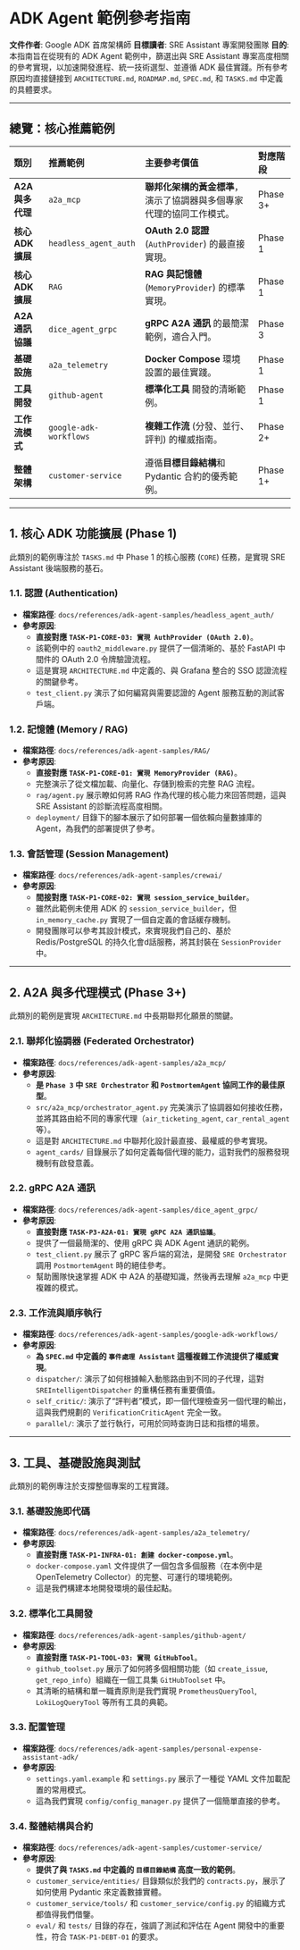 # ADK Agent 範例參考指南

**文件作者**: Google ADK 首席架構師
**目標讀者**: SRE Assistant 專案開發團隊
**目的**: 本指南旨在從現有的 ADK Agent 範例中，篩選出與 SRE Assistant 專案高度相關的參考實現，以加速開發進程、統一技術選型、並遵循 ADK 最佳實踐。所有參考原因均直接鏈接到 `ARCHITECTURE.md`, `ROADMAP.md`, `SPEC.md`, 和 `TASKS.md` 中定義的具體要求。

---

## 總覽：核心推薦範例

| 類別 | 推薦範例 | 主要參考價值 | 對應階段 |
| :--- | :--- | :--- | :--- |
| **A2A 與多代理** | `a2a_mcp` | **聯邦化架構的黃金標準**，演示了協調器與多個專家代理的協同工作模式。 | Phase 3+ |
| **核心 ADK 擴展** | `headless_agent_auth` | **OAuth 2.0 認證** (`AuthProvider`) 的最直接實現。 | Phase 1 |
| **核心 ADK 擴展** | `RAG` | **RAG 與記憶體** (`MemoryProvider`) 的標準實現。 | Phase 1 |
| **A2A 通訊協議**| `dice_agent_grpc` | **gRPC A2A 通訊** 的最簡潔範例，適合入門。 | Phase 3 |
| **基礎設施** | `a2a_telemetry` | **Docker Compose** 環境設置的最佳實踐。 | Phase 1 |
| **工具開發** | `github-agent` | **標準化工具** 開發的清晰範例。 | Phase 1 |
| **工作流模式** | `google-adk-workflows`| **複雜工作流** (分發、並行、評判) 的權威指南。 | Phase 2+ |
| **整體架構** | `customer-service` | 遵循**目標目錄結構**和 Pydantic 合約的優秀範例。 | Phase 1+ |

---

## 1. 核心 ADK 功能擴展 (Phase 1)

此類別的範例專注於 `TASKS.md` 中 Phase 1 的核心服務 (`CORE`) 任務，是實現 SRE Assistant 後端服務的基石。

### 1.1. 認證 (Authentication)

- **檔案路徑**: `docs/references/adk-agent-samples/headless_agent_auth/`
- **參考原因**:
    - **直接對應 `TASK-P1-CORE-03: 實現 AuthProvider (OAuth 2.0)`**。
    - 該範例中的 `oauth2_middleware.py` 提供了一個清晰的、基於 FastAPI 中間件的 OAuth 2.0 令牌驗證流程。
    - 這是實現 `ARCHITECTURE.md` 中定義的、與 Grafana 整合的 SSO 認證流程的關鍵參考。
    - `test_client.py` 演示了如何編寫與需要認證的 Agent 服務互動的測試客戶端。

### 1.2. 記憶體 (Memory / RAG)

- **檔案路徑**: `docs/references/adk-agent-samples/RAG/`
- **參考原因**:
    - **直接對應 `TASK-P1-CORE-01: 實現 MemoryProvider (RAG)`**。
    - 完整演示了從文檔加載、向量化、存儲到檢索的完整 RAG 流程。
    - `rag/agent.py` 展示瞭如何將 RAG 作為代理的核心能力來回答問題，這與 SRE Assistant 的診斷流程高度相關。
    - `deployment/` 目錄下的腳本展示了如何部署一個依賴向量數據庫的 Agent，為我們的部署提供了參考。

### 1.3. 會話管理 (Session Management)

- **檔案路徑**: `docs/references/adk-agent-samples/crewai/`
- **參考原因**:
    - **間接對應 `TASK-P1-CORE-02: 實現 session_service_builder`**。
    - 雖然此範例未使用 ADK 的 `session_service_builder`，但 `in_memory_cache.py` 實現了一個自定義的會話緩存機制。
    - 開發團隊可以參考其設計模式，來實現我們自己的、基於 Redis/PostgreSQL 的持久化會d話服務，將其封裝在 `SessionProvider` 中。

---

## 2. A2A 與多代理模式 (Phase 3+)

此類別的範例是實現 `ARCHITECTURE.md` 中長期聯邦化願景的關鍵。

### 2.1. 聯邦化協調器 (Federated Orchestrator)

- **檔案路徑**: `docs/references/adk-agent-samples/a2a_mcp/`
- **參考原因**:
    - **是 `Phase 3` 中 `SRE Orchestrator` 和 `PostmortemAgent` 協同工作的最佳原型**。
    - `src/a2a_mcp/orchestrator_agent.py` 完美演示了協調器如何接收任務，並將其路由給不同的專家代理（`air_ticketing_agent`, `car_rental_agent` 等）。
    - 這是對 `ARCHITECTURE.md` 中聯邦化設計最直接、最權威的參考實現。
    - `agent_cards/` 目錄展示了如何定義每個代理的能力，這對我們的服務發現機制有啟發意義。

### 2.2. gRPC A2A 通訊

- **檔案路徑**: `docs/references/adk-agent-samples/dice_agent_grpc/`
- **參考原因**:
    - **直接對應 `TASK-P3-A2A-01: 實現 gRPC A2A 通訊協議`**。
    - 提供了一個最簡潔的、使用 gRPC 與 ADK Agent 通訊的範例。
    - `test_client.py` 展示了 gRPC 客戶端的寫法，是開發 `SRE Orchestrator` 調用 `PostmortemAgent` 時的絕佳參考。
    - 幫助團隊快速掌握 ADK 中 A2A 的基礎知識，然後再去理解 `a2a_mcp` 中更複雜的模式。

### 2.3. 工作流與順序執行

- **檔案路徑**: `docs/references/adk-agent-samples/google-adk-workflows/`
- **參考原因**:
    - **為 `SPEC.md` 中定義的 `事件處理 Assistant` 這種複雜工作流提供了權威實現**。
    - `dispatcher/`: 演示了如何根據輸入動態路由到不同的子代理，這對 `SREIntelligentDispatcher` 的重構任務有重要價值。
    - `self_critic/`: 演示了“評判者”模式，即一個代理檢查另一個代理的輸出，這與我們規劃的 `VerificationCriticAgent` 完全一致。
    - `parallel/`: 演示了並行執行，可用於同時查詢日誌和指標的場景。

---

## 3. 工具、基礎設施與測試

此類別的範例專注於支撐整個專案的工程實踐。

### 3.1. 基礎設施即代碼

- **檔案路徑**: `docs/references/adk-agent-samples/a2a_telemetry/`
- **參考原因**:
    - **直接對應 `TASK-P1-INFRA-01: 創建 docker-compose.yml`**。
    - `docker-compose.yaml` 文件提供了一個包含多個服務（在本例中是 OpenTelemetry Collector）的完整、可運行的環境範例。
    - 這是我們構建本地開發環境的最佳起點。

### 3.2. 標準化工具開發

- **檔案路徑**: `docs/references/adk-agent-samples/github-agent/`
- **參考原因**:
    - **直接對應 `TASK-P1-TOOL-03: 實現 GitHubTool`**。
    - `github_toolset.py` 展示了如何將多個相關功能（如 `create_issue`, `get_repo_info`）組織在一個工具集 `GitHubToolset` 中。
    - 其清晰的結構和單一職責原則是我們實現 `PrometheusQueryTool`, `LokiLogQueryTool` 等所有工具的典範。

### 3.3. 配置管理

- **檔案路徑**: `docs/references/adk-agent-samples/personal-expense-assistant-adk/`
- **參考原因**:
    - `settings.yaml.example` 和 `settings.py` 展示了一種從 YAML 文件加載配置的常用模式。
    - 這為我們實現 `config/config_manager.py` 提供了一個簡單直接的參考。

### 3.4. 整體結構與合約

- **檔案路徑**: `docs/references/adk-agent-samples/customer-service/`
- **參考原因**:
    - **提供了與 `TASKS.md` 中定義的 `目標目錄結構` 高度一致的範例**。
    - `customer_service/entities/` 目錄類似於我們的 `contracts.py`，展示了如何使用 Pydantic 來定義數據實體。
    - `customer_service/tools/` 和 `customer_service/config.py` 的組織方式都值得我們借鑒。
    - `eval/` 和 `tests/` 目錄的存在，強調了測試和評估在 Agent 開發中的重要性，符合 `TASK-P1-DEBT-01` 的要求。
